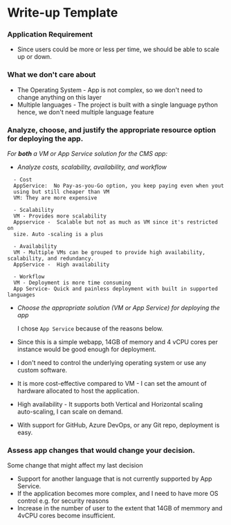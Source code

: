 # Write-up Template

### Application Requirement




- Since users could be more or less per time, we should be able to scale up 
  or down.

### What we don't care about
- The Operating System - App is not complex, so we don't need to change 
  anything on this layer
- Multiple languages - The project is built with a single language python 
  hence, we don't need multiple language feature

### Analyze, choose, and justify the appropriate resource option for deploying the app.

*For **both** a VM or App Service solution for the CMS app:*
- *Analyze costs, scalability, availability, and workflow*
```
  - Cost
  AppService:  No Pay-as-you-Go option, you keep paying even when yout 
  using but still cheaper than VM
  VM: They are more expensive
  
  - Scalability
  VM - Provides more scalability
  Appservice -  Scalable but not as much as VM since it's restricted on 
  size. Auto -scaling is a plus
  
  - Availability
  VM - Multiple VMs can be grouped to provide high availability, scalability, and redundancy.
  AppService -  High availability
  
  - Workflow
  VM - Deployment is more time consuming
  App Service- Quick and painless deployment with built in supported languages
```

- *Choose the appropriate solution (VM or App Service) for deploying the app*

  I chose `App Service` because of the reasons below.
- Since this is a simple webapp, 14GB of memory and 4 vCPU cores per instance 
  would be good enough for deployment.
- I don't need to control the underlying operating system or use any 
  custom software.
- It is more cost-effective compared to VM - I can set the amount of hardware 
  allocated to host the application.
- High availability - It supports both Vertical and Horizontal scaling  
  auto-scaling, I can scale on demand.
- With support for GitHub, Azure DevOps, or any Git repo, deployment is easy.

### Assess app changes that would change your decision.
Some change that might affect my last decision
- Support for another language that is not currently supported by App Service.
- If the application becomes more complex, and I need to have more OS control 
  e.g. for security reasons
- Increase in the number of user to the extent that 14GB of memmory and 
  4vCPU cores become insufficient.
